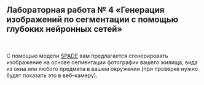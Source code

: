 ## Лабораторная работа № 4 «Генерация изображений по сегментации с помощью глубоких нейронных сетей»

<br/>

С помощью модели [SPADE](https://github.com/NVlabs/SPADE) вам предлагается сгенерировать изображение на основе
сегментации
фотографии вашего жилища, вида из окна или любого предмета в вашем окружении (при проверке нужно будет показать это в
веб-камеру).